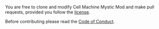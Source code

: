 You are free to clone and modify Cell Machine Mystic Mod and make pull requests, provided you follow
the [license](http://creativecommons.org/licenses/by-nc-sa/4.0/).

Before contributing please read the [Code of Conduct](https://github.com/Sequitur-Studios/Cell-Machine-Mystic-Mod/blob/master/.github/CODE_OF_CONDUCT.md).
